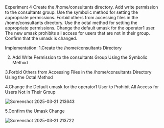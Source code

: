 Experiment 4 Create the /home/consultants directory. Add write permission to the consultants group. Use the symbolic method for setting the appropriate permissions.
Forbid others from accessing files in the /home/consultants directory. Use the octal method for setting the appropriate permissions. Change the default umask for the operator1 user. The new umask prohibits all access for users that are not in their group. Confirm that the umask is changed.

Implementation: 1.Create the /home/consultants Directory 

2. Add Write Permission to the consultants Group Using the Symbolic Method
   
3.Forbid Others from Accessing Files in the /home/consultants Directory Using the Octal Method

4.Change the Default umask for the operator1 User to Prohibit All Access for Users Not in Their Group

![Screenshot 2025-03-21 213643](https://github.com/user-attachments/assets/64777609-c9fa-4a95-a954-d2aa947596da)

5.Confirm the Umask Change 

![Screenshot 2025-03-21 213722](https://github.com/user-attachments/assets/51c6b574-ed74-4080-ae41-159afabffa3c)
